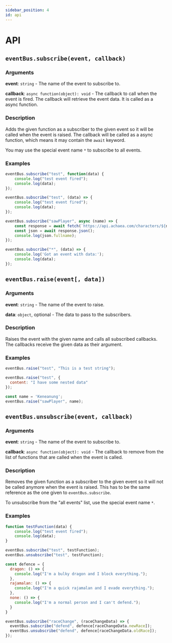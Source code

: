 ```yaml
---
sidebar_position: 4
id: api
---
```

# API #

## `eventBus.subscribe(event, callback)` ##

### Arguments ###

**event**: `string` - The name of the event to subscribe to.

**callback**: `async function(object): void` - The callback to call when the event is fired. The callback will retrieve the event data. It is called as a async function.

### Description ###

Adds the given function as a subscriber to the given event so it will be called  when the event is raised. The callback will be called as a async function, which means it may contain the `await` keyword.

You may use the special event name `*` to subscribe to all events.

### Examples ###

```js
eventBus.subscribe("test", function(data) {
    console.log("test event fired");
    console.log(data);
});
```

```js
eventBus.subscribe("test", (data) => {
    console.log("test event fired");
    console.log(data);
});
```

```js
eventBus.subscribe("sawPlayer", async (name) => {
    const response = await fetch(`https://api.achaea.com/characters/${name}.json`);
    const json = await response.json();
    console.log(json.fullname);
});
```

```js
eventBus.subscribe("*", (data) => {
    console.log('Got an event with data:');
    console.log(data);
});
```

## `eventBus.raise(event[, data])` ##

### Arguments ###

**event**: `string` - The name of the event to raise.

**data**: `object`, optional - The data to pass to the subscribers.

### Description ###

Raises the event with the given name and calls all subscribed callbacks. The callbacks receive the given data as their argument.

### Examples ###

```js
eventBus.raise("test", "This is a test string");
```

```js
eventBus.raise("test", {
  content: "I have some nested data"
});
```

```js
const name = 'Keneanung';
eventBus.raise("sawPlayer", name);
```

## `eventBus.unsubscribe(event, callback)` ##

### Arguments ###

**event**: `string` - The name of the event to subscribe to.

**callback**: `async function(object): void` - The callback to remove from the list of functions that are called when the event is called.

### Description ###

Removes the given function as a subscriber to the given event so it will not be called anymore when the event is raised. This has to be the same reference as the one given to `eventBus.subscribe`.

To unsubscribe from the "all events" list, use the special event name `*`.

### Examples ###

```js
function testFunction(data) {
    console.log("test event fired");
    console.log(data);
}

eventBus.subscribe("test", testFunction);
eventBus.unsubscribe("test", testFunction);
```

```js
const defence = {
  dragon: () => {
    console.log("I'm a bulky dragon and I block everything.");
  },
  rajamalan: () => {
    console.log("I'm a quick rajamalan and I evade everything.");
  },
  none: () => {
    console.log("I'm a normal person and I can't defend.");
  }
}

eventBus.subscribe("raceChange", (raceChangeData) => {
  eventBus.subscribe("defend", defence[raceChangeData.newRace]);
  eventBus.unsubscribe("defend", defence[raceChangeData.oldRace]);
});
```
